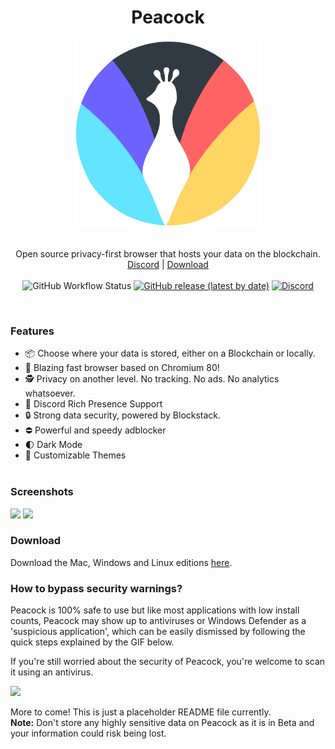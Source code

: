 <h1 align="center">Peacock</h1>
<p align="center">
  <img src="images/peacock.png" style="display: block;margin-left: auto;margin-right: auto;" data-canonical-src="https://i.imgur.com/Gdko6yP.png" width="300" height="300" align="center"/><br><br>
  Open source privacy-first browser that hosts your data on the blockchain.<br>
  <a href="https://invite.gg/peacock">Discord</a> |
  <a href="https://github.com/Codiscite/peacock/releases/latest">Download</a>
  <br><br>
  <img alt="GitHub Workflow Status" src="https://img.shields.io/github/workflow/status/Codiscite/peacock/build?style=for-the-badge">
  <a href="https://github.com/Codiscite/peacock/releases/latest"><img alt="GitHub release (latest by date)" src="https://img.shields.io/github/v/release/Codiscite/Peacock?color=tuquoise&label=LATEST&logo=github&logoColor=white&style=for-the-badge"></a>
  <a href="https://discord.gg/Zc8M32r"><img alt="Discord" src="https://img.shields.io/discord/630199884229771314?color=%237289DA&label=discord&logo=Discord&logoColor=white&style=for-the-badge"></a>
</p><br>

### Features
- 📦 Choose where your data is stored, either on a Blockchain or locally.<br>
- 🚅 Blazing fast browser based on Chromium 80!<br>
- 🕵️ Privacy on another level. No tracking. No ads. No analytics whatsoever.<br>
- 💬 Discord Rich Presence Support<br>
- 🔒 Strong data security, powered by Blockstack.<br>
- ⛔ Powerful and speedy adblocker<br>
- 🌓 Dark Mode<br>
- 🎨 Customizable Themes<br><br>

### Screenshots
<img src="https://file.coffee/sq2JvhgAY.jpg"/>
<img src="https://file.coffee/to-Jqlf_a.gif"/>

### Download
Download the Mac, Windows and Linux editions [here](https://github.com/Codiscite/peacock/releases/latest).

### How to bypass security warnings?
Peacock is 100% safe to use but like most applications with low install counts, Peacock may show up to antiviruses or Windows Defender as a 'suspicious application', which can be easily dismissed by following the quick steps explained by the GIF below.

If you're still worried about the security of Peacock, you're welcome to scan it using an antivirus.

<img src="https://i.imgur.com/az4ZKPx.gif"/>

More to come! This is just a placeholder README file currently.<br>
**Note:** Don't store any highly sensitive data on Peacock as it is in Beta and your information could risk being lost.
